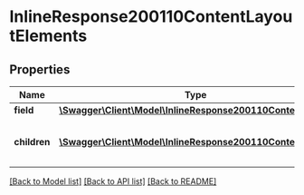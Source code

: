 # InlineResponse200110ContentLayoutElements

## Properties
Name | Type | Description | Notes
------------ | ------------- | ------------- | -------------
**field** | [**\Swagger\Client\Model\InlineResponse200110ContentField**](InlineResponse200110ContentField.md) |  | [optional] 
**children** | [**\Swagger\Client\Model\InlineResponse200110ContentField[]**](InlineResponse200110ContentField.md) | chidren of element of custom field | [optional] 

[[Back to Model list]](../../README.md#documentation-for-models) [[Back to API list]](../../README.md#documentation-for-api-endpoints) [[Back to README]](../../README.md)

